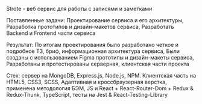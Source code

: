 Strote - веб сервис для работы с записями и заметками

Поставленные задачи: Проектирование сервиса и его архитектуры, Разработка прототипов и дизайн-макетов сервиса, Разработать Backend и Frontend части сервиса

Результат: По итогам проектирования было разработано четкое и подробное ТЗ, бриф, информационная архитектура сервиса, Были созданы с использованием Figma прототипы и дизайн-макеты сервиса, Разработаны и протестированы серверная, клиентская части проекта

Стек: сервер на MongoDB, Express.js, Node.js, NPM. Клиентская часть на HTML5, CSS3, SCSS, Адаптивная и кроссбраузерная верстка, применена методология БЭМ, JS и React + React-Router-Dom + Redux & Redux-Thunk, TypeScript, тесты на Jest & React-Testing-Library
